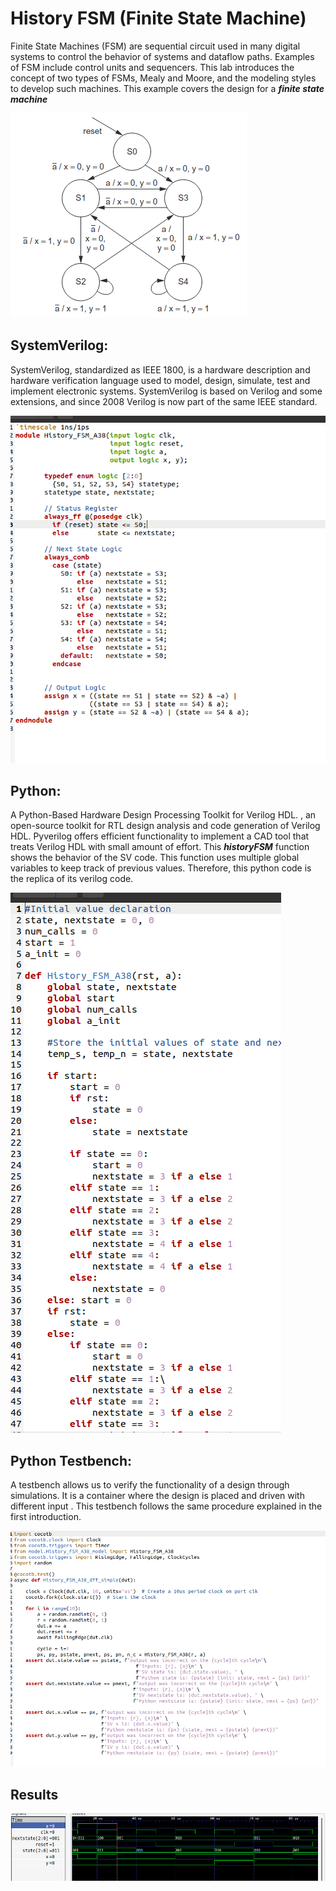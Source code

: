 # History FSM (Finite State Machine)

Finite State Machines (FSM) are sequential circuit used in many digital systems to control the behavior of systems and dataflow paths. Examples of FSM include control units and sequencers. This lab introduces the concept of two types of FSMs, Mealy and Moore, and the modeling styles to develop such machines. This example covers the design for a ***finite state machine***

![img](/Img/N4.png)

## SystemVerilog:
SystemVerilog, standardized as IEEE 1800, is a hardware description and hardware verification language used to model, design, simulate, test and implement electronic systems. SystemVerilog is based on Verilog and some extensions, and since 2008 Verilog is now part of the same IEEE standard.

![img](/Img/FMS2.png)

## Python:
 A Python-Based Hardware Design Processing Toolkit for Verilog HDL. , an open-source toolkit for RTL design analysis and code generation of Verilog HDL. Pyverilog offers efficient functionality to implement a CAD tool that treats Verilog HDL with small amount of effort. This ***historyFSM*** function shows the behavior of the SV code. This function uses multiple global variables to keep track of previous values. Therefore, this python code is the replica of its verilog code.

![img](/Img/FMS1.png)


## Python Testbench:
A testbench allows us to verify the functionality of a design through simulations. It is a container where the design is placed and driven with different input .
This testbench follows the same procedure explained in the first introduction.

![img](/Img/FMS3.png)


## Results
![img](/Img/FMS4.png)

